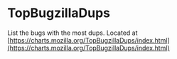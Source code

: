 # TopBugzillaDups

List the bugs with the most dups. Located at [https://charts.mozilla.org/TopBugzillaDups/index.html](https://charts.mozilla.org/TopBugzillaDups/index.html)